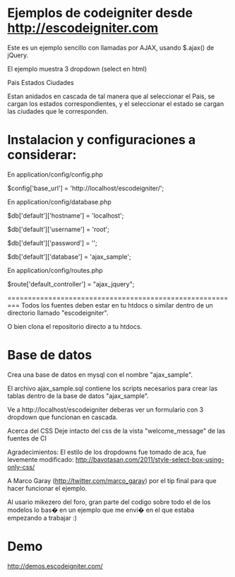 Ejemplos de codeigniter desde http://escodeigniter.com
=================================================================


Este es un ejemplo sencillo con llamadas por AJAX, usando $.ajax() de jQuery.

El ejemplo muestra 3 dropdown (select en html) 

Pais
Estados
Ciudades

Estan anidados en cascada de tal manera que al seleccionar el Pais, se cargan los estados correspondientes,
y el seleccionar el estado se cargan las ciudades que le corresponden.



Instalacion y configuraciones a considerar:
============================================

En application/config/config.php  

$config['base_url']	= 'http://localhost/escodeigniter/';

En application/config/database.php

$db['default']['hostname'] = 'localhost';

$db['default']['username'] = 'root';

$db['default']['password'] = '';

$db['default']['database'] = 'ajax_sample';


En application/config/routes.php  

$route['default_controller'] = "ajax_jquery";

=========================================================
Todos los fuentes deben estar en tu htdocs o similar dentro de un directorio llamado "escodeigniter".

O bien clona el repositorio directo a tu htdocs.

Base de datos
=============
Crea una base de datos en mysql con el nombre "ajax_sample".

El archivo ajax_sample.sql contiene los scripts necesarios para crear las tablas dentro de la base de datos
"ajax_sample".

Ve a http://localhost/escodeigniter deberas ver un formulario con 3 dropdown  que funcionan en cascada.

Acerca del CSS
Deje intacto del css de la vista "welcome_message" de las fuentes de CI

Agradecimientos:
El estilo de los dropdowns fue tomado de aca, fue levemente modificado:
http://bavotasan.com/2011/style-select-box-using-only-css/


A Marco Garay (http://twitter.com/marco_garay) por el tip final para que hacer funcionar el ejemplo.

Al usario mikezero del foro, gran parte del codigo sobre todo el de los modelos lo bas� en un ejemplo que me envi� 
en el que estaba empezando a trabajar :)

Demo
======

http://demos.escodeigniter.com/
